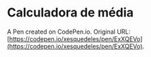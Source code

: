 # Calculadora de média

A Pen created on CodePen.io. Original URL: [https://codepen.io/xesquedeles/pen/ExXQEVo](https://codepen.io/xesquedeles/pen/ExXQEVo).


